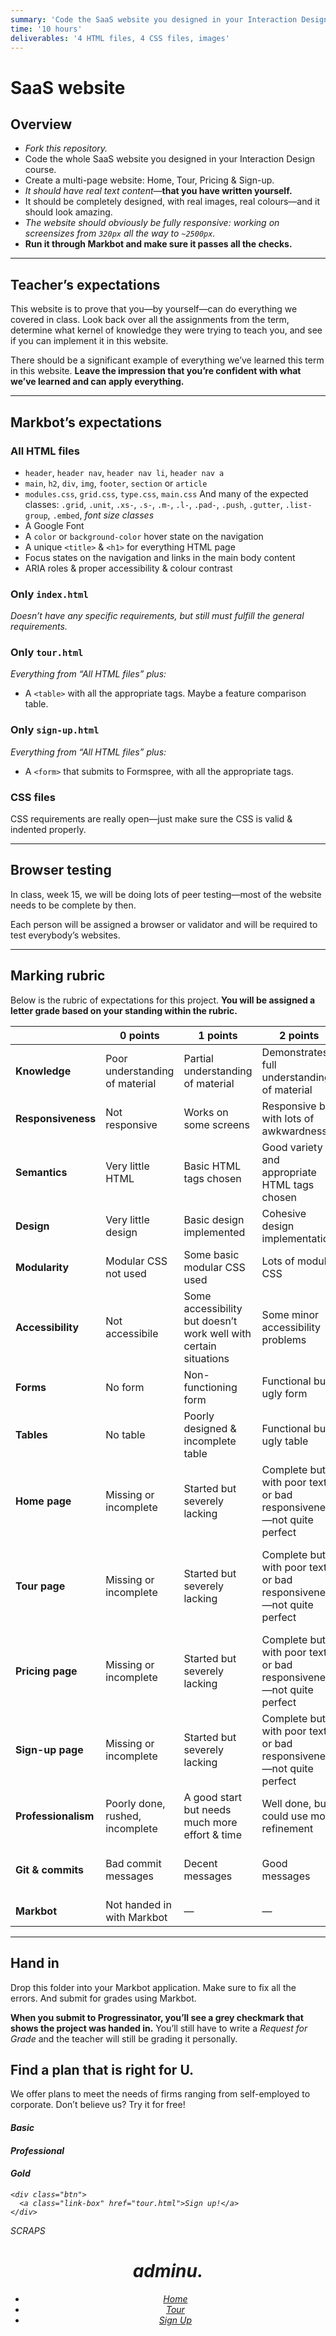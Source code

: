 ```yaml
---
summary: 'Code the SaaS website you designed in your Interaction Design course.'
time: '10 hours'
deliverables: '4 HTML files, 4 CSS files, images'
---
```


# SaaS website

## Overview

- *Fork this repository.*
- Code the whole SaaS website you designed in your Interaction Design course.
- Create a multi-page website: Home, Tour, Pricing & Sign-up.
- *It should have real text content*—**that you have written yourself.**
- It should be completely designed, with real images, real colours—and it should look amazing.
- *The website should obviously be fully responsive: working on screensizes from `320px` all the way to `~2500px`.*
- **Run it through Markbot and make sure it passes all the checks.**

---

## Teacher’s expectations

This website is to prove that you—by yourself—can do everything we covered in class. Look back over all the assignments from the term, determine what kernel of knowledge they were trying to teach you, and see if you can implement it in this website.

There should be a significant example of everything we’ve learned this term in this website. **Leave the impression that you’re confident with what we’ve learned and can apply everything.**

---

## Markbot’s expectations

### All HTML files

- `header`, `header nav`, `header nav li`, `header nav a`
- `main`, `h2`, `div`, `img`, `footer`, `section` or `article`
- `modules.css`, `grid.css`, `type.css`, `main.css`
  And many of the expected classes: `.grid`, `.unit`, `.xs-`, `.s-`, `.m-`, `.l-`, `.pad-`, `.push`, `.gutter`, `.list-group`, `.embed`, *font size classes*
- A Google Font
- A `color` or `background-color` hover state on the navigation
- A unique `<title>` & `<h1>` for everything HTML page
- Focus states on the navigation and links in the main body content
- ARIA roles & proper accessibility & colour contrast

### Only `index.html`

*Doesn’t have any specific requirements, but still must fulfill the general requirements.*

### Only `tour.html`

*Everything from “All HTML files” plus:*

- A `<table>` with all the appropriate tags.
  Maybe a feature comparison table.

### Only `sign-up.html`

*Everything from “All HTML files” plus:*

- A `<form>` that submits to Formspree, with all the appropriate tags.



### CSS files

CSS requirements are really open—just make sure the CSS is valid & indented properly.

---

## Browser testing

In class, week 15, we will be doing lots of peer testing—most of the website needs to be complete by then.

Each person will be assigned a browser or validator and will be required to test everybody’s websites.

---

## Marking rubric

Below is the rubric of expectations for this project. **You will be assigned a letter grade based on your standing within the rubric.**

| | 0 points | 1 points | 2 points | 3 points |
| --- | --- | --- | --- | --- |
| **Knowledge** | Poor understanding of material | Partial understanding of material | Demonstrates full understanding of material | Demonstrates excellent understanding of material |
| **Responsiveness** | Not responsive | Works on some screens | Responsive but with lots of awkwardness | Looks great on all screen sizes |
| **Semantics** | Very little HTML | Basic HTML tags chosen | Good variety and appropriate HTML tags chosen | Excellent demonstration of HTML tags and correct use |
| **Design** | Very little design | Basic design implemented | Cohesive design implementation | Excellent design implementation |
| **Modularity** | Modular CSS not used | Some basic modular CSS used | Lots of modular CSS | Modular CSS used to its full potential |
| **Accessibility** | Not accessibile | Some accessibility but doesn’t work well with certain situations | Some minor accessibility problems | Works really well under all the standard accessibility tests |
| **Forms** | No form | Non-functioning form | Functional but ugly form | Good looking and functional form |
| **Tables** | No table | Poorly designed & incomplete table | Functional but ugly table | Good looking & functional table |
| **Home page** | Missing or incomplete | Started but severely lacking | Complete but with poor text or bad responsiveness—not quite perfect | Complete, amazing content, responsive, designed well—amazing |
| **Tour page** | Missing or incomplete | Started but severely lacking | Complete but with poor text or bad responsiveness—not quite perfect | Complete, amazing content, responsive, good use of tables—fantastic |
| **Pricing page** | Missing or incomplete | Started but severely lacking | Complete but with poor text or bad responsiveness—not quite perfect | Complete, amazing content, responsive, logical—super |
| **Sign-up page** | Missing or incomplete | Started but severely lacking | Complete but with poor text or bad responsiveness—not quite perfect | Complete, responsive, well-designed form—awesome |
| **Professionalism** | Poorly done, rushed, incomplete | A good start but needs much more effort & time | Well done, but could use more refinement | I would steal this and use it myself |
| **Git & commits** | Bad commit messages | Decent messages | Good messages | Excellent and descriptive commit messages |
| **Markbot** | Not handed in with Markbot | — | — | Handed in with Markbot |

---

## Hand in

Drop this folder into your Markbot application. Make sure to fix all the errors. And submit for grades using Markbot.

**When you submit to Progressinator, you’ll see a grey checkmark that shows the project was handed in.** You’ll still have to write a *Request for Grade* and the teacher will still be grading it personally.




<section>
  <h2>Find a plan that is right for U.</h2>
  <p>We offer plans to meet the needs of firms ranging from self-employed to corporate. Don’t believe us? Try it for free!</p>

  <i><h4>Basic</h4>
  <i><h4>Professional</h4>
  <i><h4>Gold</h4>

    <div class="btn">
      <a class="link-box" href="tour.html">Sign up!</a>
    </div>

</section>


SCRAPS

<header class="grid">
    <div class="unit xs-1 s-1 m-1 l-1 grid-middle island-1-2">
      <div class="unit xs-1 s-1 m-1-4 l-1-4">
        <h1 class="unit logo text-center yotta push-1-2">admin<span class="u">u.</span></h1>
      </div>
      <nav class="unit xs-1 s-1 m-3-4 l-3-4">
        <ul class="unit list-group-inline push-1-4 text-center">
          <li><a class="link-box block gutter" href="index.html">Home</a></li>
          <li><a class="link-box block gutter" href="tour.html">Tour</a></li>
          <li><a class="link-box block gutter" href="sign-up.html">Sign Up</a></li>
        </ul>
      </nav>
    </div>

